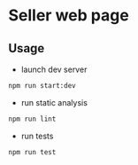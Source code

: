 # Seller web page

## Usage

- launch dev server

```zsh
npm run start:dev
```

- run static analysis

```zsh
npm run lint
```

- run tests

```zsh
npm run test
```
